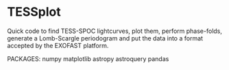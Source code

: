 # TESSplot
Quick code to find TESS-SPOC lightcurves, plot them, perform phase-folds, generate a Lomb-Scargle periodogram and put the data into a format accepted by the EXOFAST platform.

PACKAGES:
numpy
matplotlib
astropy
astroquery
pandas
